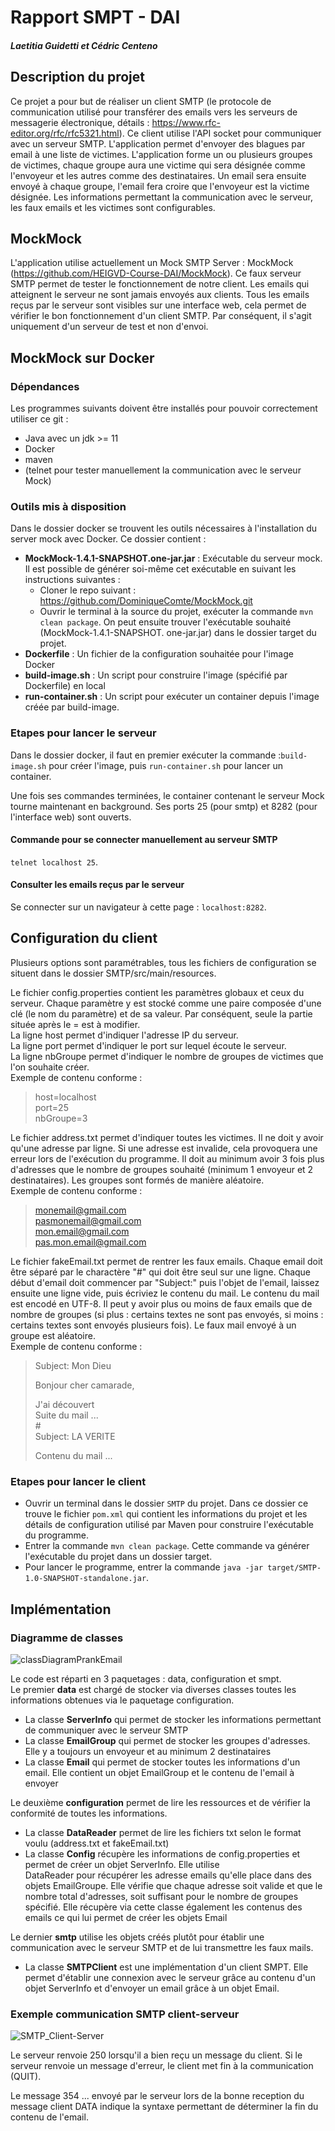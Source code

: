 # Rapport SMPT - DAI

##### Laetitia Guidetti et Cédric Centeno

## Description du projet

Ce projet a pour but de réaliser un client SMTP (le protocole de communication utilisé pour transférer des emails vers les serveurs de messagerie électronique, 
détails : https://www.rfc-editor.org/rfc/rfc5321.html). Ce client utilise l'API socket pour communiquer avec un serveur SMTP.
L'application permet d'envoyer des blagues par email à une liste de victimes. L'application forme un ou plusieurs groupes de victimes, 
chaque groupe aura une victime qui sera désignée comme l'envoyeur et les autres comme des destinataires. Un email sera ensuite 
envoyé à chaque groupe, l'email fera croire que l'envoyeur est la victime désignée.
Les informations permettant la communication avec le serveur, les faux emails et les victimes sont configurables.

## MockMock 
L'application utilise actuellement un Mock SMTP Server : MockMock (https://github.com/HEIGVD-Course-DAI/MockMock).
Ce faux serveur SMTP permet de tester le fonctionnement de notre client. Les emails qui atteignent le serveur ne sont jamais envoyés 
aux clients. Tous les emails reçus par le serveur sont visibles sur une interface web, cela permet de vérifier le bon fonctionnement d'un client SMTP.
Par conséquent, il s'agit uniquement d'un serveur de test et non d'envoi. 

## MockMock sur Docker
### Dépendances
Les programmes suivants doivent être installés pour pouvoir correctement utiliser ce git :
- Java avec un jdk >= 11
- Docker
- maven
- (telnet pour tester manuellement la communication avec le serveur Mock)

### Outils mis à disposition
Dans le dossier docker se trouvent les outils nécessaires à l'installation du 
server mock avec Docker. Ce dossier contient :
- **MockMock-1.4.1-SNAPSHOT.one-jar.jar** : Exécutable du serveur mock. Il est 
  possible de générer soi-même cet exécutable en suivant les instructions suivantes :
  - Cloner le repo suivant : https://github.com/DominiqueComte/MockMock.git
  - Ouvrir le terminal à la source du projet, exécuter la commande ```mvn clean package```. 
    On peut ensuite trouver l'exécutable souhaité (MockMock-1.4.1-SNAPSHOT. one-jar.jar) 
    dans le dossier target du projet.
- **Dockerfile** : Un fichier de la configuration souhaitée pour l'image Docker
- **build-image.sh** : Un script pour construire l'image (spécifié par Dockerfile) en local
- **run-container.sh** : Un script pour exécuter un container depuis l'image créée par build-image.

### Etapes pour lancer le serveur
Dans le dossier docker, il faut en premier exécuter la commande :```build-image.sh``` pour 
créer l'image, puis ```run-container.sh``` pour lancer un container.

Une fois ses commandes terminées, le container contenant le serveur Mock tourne maintenant en 
background.
Ses ports 25 (pour smtp) et 8282 (pour l'interface web) sont ouverts.

#### Commande pour se connecter manuellement au serveur SMTP
```telnet localhost 25```.

#### Consulter les emails reçus par le serveur 
Se connecter sur un navigateur à cette page : ```localhost:8282```.

## Configuration du client

Plusieurs options sont paramétrables, tous les fichiers de configuration se situent dans le dossier SMTP/src/main/resources.

Le fichier config.properties contient les paramètres globaux et ceux du serveur. Chaque paramètre y est stocké comme une paire composée 
d'une clé (le nom du paramètre) et de sa valeur. Par conséquent, seule la partie située après le = est à modifier.\
La ligne host permet d'indiquer l'adresse IP du serveur.\
La ligne port permet d'indiquer le port sur lequel écoute le serveur.\
La ligne nbGroupe permet d'indiquer le nombre de groupes de victimes que l'on souhaite créer.\
Exemple de contenu conforme :

> host=localhost\
> port=25\
> nbGroupe=3

Le fichier address.txt permet d'indiquer toutes les victimes. Il ne doit y avoir qu'une adresse par ligne. Si une adresse 
est invalide, cela provoquera une erreur lors de l'exécution du programme. Il doit au minimum avoir 3 fois plus d'adresses 
que le nombre de groupes souhaité (minimum 1 envoyeur et 2 destinataires). Les groupes sont formés de manière aléatoire.\
Exemple de contenu conforme :

> monemail@gmail.com\
> pasmonemail@gmail.com\
> mon.email@gmail.com\
> pas.mon.email@gmail.com

Le fichier fakeEmail.txt permet de rentrer les faux emails. Chaque email doit être séparé par le charactère "#" qui doit 
être seul sur une ligne. Chaque début d'email doit commencer par "Subject:" puis l'objet de l'email, laissez ensuite une ligne 
vide, puis écriviez le contenu du mail. Le contenu du mail est encodé en UTF-8. Il peut y avoir plus ou moins de faux emails que de 
nombre de groupes (si plus : certains textes ne sont pas envoyés, si moins : certains textes sont envoyés plusieurs fois).
Le faux mail envoyé à un groupe est aléatoire.\
Exemple de contenu conforme :

> Subject: Mon Dieu
>
> Bonjour cher camarade,
>
> J'ai découvert\
> Suite du mail ...\
> #\
> Subject: LA VERITE
> 
> Contenu du mail ...

### Etapes pour lancer le client
- Ouvrir un terminal dans le dossier ```SMTP``` du projet. Dans ce dossier ce 
trouve le fichier ```pom.xml``` qui contient les informations du projet et les 
détails de configuration utilisé par Maven pour construire l'exécutable du programme.
- Entrer la commande ```mvn clean package```. Cette commande va générer 
  l'exécutable du projet dans un dossier target.
- Pour lancer le programme, entrer la commande
```java -jar target/SMTP-1.0-SNAPSHOT-standalone.jar```.

## Implémentation
### Diagramme de classes
![classDiagramPrankEmail](figures/ClassDiagramSMTP.svg)

Le code est réparti en 3 paquetages : data, configuration et smpt.\
Le premier **data** est chargé de stocker via diverses classes toutes les informations obtenues via le paquetage configuration.

- La classe **ServerInfo** qui permet de stocker les informations permettant de communiquer avec le serveur SMTP
- La classe **EmailGroup** qui permet de stocker les groupes d'adresses. Elle y a toujours un envoyeur et au minimum 2 destinataires
- La classe **Email** qui permet de stocker toutes les informations d'un email. Elle contient un objet EmailGroup et le contenu de l'email à envoyer

Le deuxième **configuration** permet de lire les ressources et de vérifier la conformité de toutes les informations.

- La classe **DataReader** permet de lire les fichiers txt selon le format voulu (address.txt et fakeEmail.txt)
- La classe **Config** récupère les informations de config.properties et permet de créer un objet ServerInfo. Elle utilise  
DataReader pour récupérer les adresse emails qu'elle place dans des objets EmailGroupe. Elle vérifie que chaque adresse soit valide et
que le nombre total d'adresses, soit suffisant pour le nombre de groupes spécifié. Elle récupère via cette classe également les contenus des emails 
ce qui lui permet de créer les objets Email

Le dernier **smtp** utilise les objets créés plutôt pour établir une communication avec le serveur SMTP et de lui transmettre les faux mails.

- La classe **SMTPClient** est une implémentation d'un client SMPT. Elle permet d'établir une connexion avec le serveur 
grâce au contenu d'un objet ServerInfo et d'envoyer un email grâce à un objet Email.

### Exemple communication SMTP client-serveur
![SMTP_Client-Server](figures/SMTPcommunication_Client_Server.svg)

Le serveur renvoie 250 lorsqu'il a bien reçu un message du client. Si le serveur
renvoie un message d'erreur, le client met fin à la communication (QUIT).

Le message 354 ... envoyé par le serveur lors de la bonne reception du message
client DATA indique la syntaxe permettant de déterminer la fin du contenu de l'email.